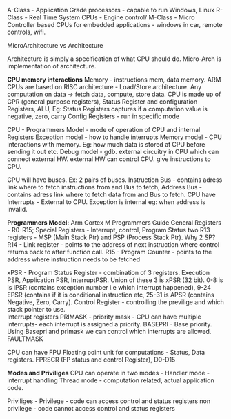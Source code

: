 A-Class - Application Grade processors - capable to run Windows, Linux
R-Class - Real Time System CPUs - Engine control/
M-Class - Micro Controller based CPUs for embedded applications - windows in car, remote controls, wifi.

MicroArchitecture vs Architecture

Architecture is simply a specification of what CPU should do.
Micro-Arch is implementation of architecture. 

**CPU memory interactions**
Memory - instructions mem, data memory. 
ARM CPUs are based on RISC architecture - Load/Store architecture. Any computation on data -> fetch data, compute, store data. 
CPU is made up of GPR (general purpose registers), Status Register and configuration Registers, ALU, 
  Eg: Status Registers captures if a computation value is negative, zero, carry 
  Config Registers - run in specific mode

CPU -
  Programmers Model - mode of operation of CPU and internal Registers
  Exception model  - how to handle interrupts
  Memory model - CPU interactions with memory. Eg: how much data is stored at CPU before sending it out etc.
  Debug model - gdb. external circuitry in CPU which can connect external HW. external HW can control CPU. give instructions to CPU.
  

  CPU will have buses. Ex: 2 pairs of buses. 
     Instruction Bus - contains adress link where to fetch instructions from and Bus to fetch, 
     Address Bus - contains adress link where to fetch data from and Bus to fetch. 
  CPU have Interrupts - External to CPU. Exception is internal eg: when address is invalid.

**Programmers Model:**
  Arm Cortex M Programmers Guide
  General Registers - R0-R15; Special Registers - Interrupt, control, Program Status
  two R13 registers - MSP (Main Stack Ptr) and PSP (Process Stack Ptr). Why 2 SP?
  R14 - Link register - points to the address of next instruction where control returns back to after function call. 
  R15 - Program Counter -   points to the address where instruction needs to be fetched

  xPSR - Program Status Register - combination of 3 registers. Execution PSR, Application PSR, InterruptPSR. 
      Union of these 3 is xPSR (32 bit). 
      0-8 is is IPSR (contains exception number i.e which interrupt happened), 
      9-24 EPSR (contains if it is conditional instruction etc, 
      25-31 is APSR (contains Negative, Zero, Carry).
  Control Register - controlling the previlige and which stack pointer to use.  
  Interrupt registers
    PRIMASK - priority mask - CPU can have multiple interrupts- each interrupt is assigned a priority. 
    BASEPRI - Base priority.  Using Basepri and primask we can control which interrupts are allowed. 
    FAULTMASK 

  CPU can have FPU Floating point unit for computations - Status, Data registers. FPRSCR (FP status and control Register), D0-D15

**Modes and Priviliges**
 CPU can operate in two modes - 
 Handler mode - interrupt handling
 Thread mode - computation related, actual application code. 
 
 Priviliges - 
 Privilege -  code can access control and status registers
 non privilege - code cannot access control and status registers
  

  
  
